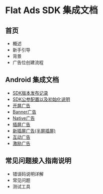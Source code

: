 # Flat Ads SDK 集成文档

## 首页

* 概述
* 新手引导
* 背景
* 广告位创建流程

## Android 集成文档

* [SDK版本发布记录](/zh/release_list.md)
* [SDK公参配置以及初始化说明](/zh/init_out.md)
* [开屏广告](/zh/open_screen_ad.md)
* [Banner广告](/zh/banner_ad.md)
* [Native广告](/zh/native_ad.md)
* [插屏广告](/zh/interstitial_ad.md)
* [新插屏广告(半屏插屏)](/zh/kotlin/new_interstitial_ad.md)
* [互动广告](/zh/interactive_ad.md)
* [激励广告](/zh/rewarded_ad.md)

## 常见问题接入指南说明

* 错误码说明详解
* 常见问题
* 测试工具
